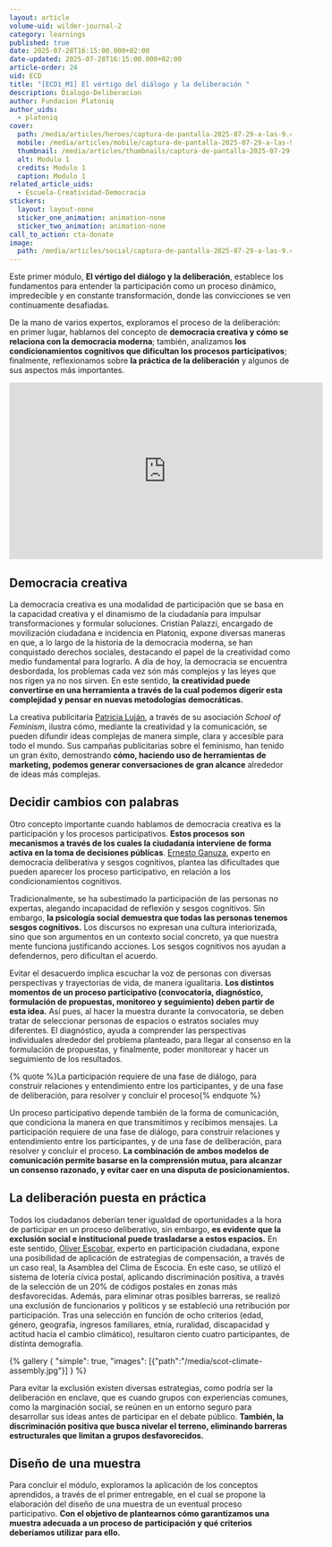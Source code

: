 ```yaml
---
layout: article
volume-uid: wilder-journal-2
category: learnings
published: true
date: 2025-07-28T16:15:00.000+02:00
date-updated: 2025-07-28T16:15:00.000+02:00
article-order: 24
uid: ECD
title: "[ECD1_M1] El vértigo del diálogo y la deliberación "
description: Dialogo-Deliberacion
author: Fundacion Platoniq
author_uids:
  - platoniq
cover:
  path: /media/articles/heroes/captura-de-pantalla-2025-07-29-a-las-9.43.05.png
  mobile: /media/articles/mobile/captura-de-pantalla-2025-07-29-a-las-9.43.05.png
  thumbnail: /media/articles/thumbnails/captura-de-pantalla-2025-07-29-a-las-9.43.05.png
  alt: Modulo 1
  credits: Modulo 1
  caption: Modulo 1
related_article_uids:
  - Escuela-Creatividad-Democracia
stickers:
  layout: layout-none
  sticker_one_animation: animation-none
  sticker_two_animation: animation-none
call_to_action: cta-donate
image:
  path: /media/articles/social/captura-de-pantalla-2025-07-29-a-las-9.43.05.png
---
```

Este primer módulo, **El vértigo del diálogo y la deliberación**, establece los fundamentos para entender la participación como un proceso dinámico, impredecible y en constante transformación, donde las convicciones se ven continuamente desafiadas. 

De la mano de varios expertos, exploramos el proceso de la deliberación: en primer lugar, hablamos del concepto de **democracia creativa y cómo se relaciona con la democracia moderna**; también, analizamos **los condicionamientos cognitivos que dificultan los procesos participativos**; finalmente, reflexionamos sobre **la práctica de la deliberación** y algunos de sus aspectos más importantes.

<iframe width="560" height="315" src="https://www.youtube.com/embed/H6WreQY9wpI?si=LMK_LqP_ORGcPZRB" title="YouTube video player" frameborder="0" allow="accelerometer; autoplay; clipboard-write; encrypted-media; gyroscope; picture-in-picture; web-share" referrerpolicy="strict-origin-when-cross-origin" allowfullscreen></iframe>

## **Democracia creativa**

La democracia creativa es una modalidad de participación que se basa en la capacidad creativa y el dinamismo de la ciudadanía para impulsar transformaciones y formular soluciones. Cristian Palazzi, encargado de movilización ciudadana e incidencia en Platoniq, expone diversas maneras en que, a lo largo de la historia de la democracia moderna, se han conquistado derechos sociales, destacando el papel de la creatividad como medio fundamental para lograrlo. A día de hoy, la democracia se encuentra desbordada, los problemas cada vez són más complejos y las leyes que nos rigen ya no nos sirven. En este sentido, **la creatividad puede convertirse en una herramienta a través de la cual podemos digerir esta complejidad y pensar en nuevas metodologías democráticas.**

La creativa publicitaria [Patricia Luján](https://journal.platoniq.net/es/wilder-journal-2/interviews/patricia-lujan/), a través de su asociación *School of Feminism*, ilustra cómo, mediante la creatividad y la comunicación, se pueden difundir ideas complejas de manera simple, clara y accesible para todo el mundo. Sus campañas publicitarias sobre el feminismo, han tenido un gran éxito, demostrando **cómo, haciendo uso de herramientas de marketing, podemos generar conversaciones de gran alcance** alrededor de ideas más complejas. 

## **Decidir cambios con palabras**

Otro concepto importante cuando hablamos de democracia creativa es la participación y los procesos participativos. **Estos procesos son mecanismos a través de los cuales la ciudadanía interviene de forma activa en la toma de decisiones públicas**. [Ernesto Ganuza](https://journal.platoniq.net/es/wilder-journal-2/interviews/Ernesto-Ganuza/), experto en democracia deliberativa y sesgos cognitivos, plantea las dificultades que pueden aparecer los proceso participativo, en relación a los condicionamientos cognitivos. 

Tradicionalmente, se ha subestimado la participación de las personas no expertas, alegando incapacidad de reflexión y sesgos cognitivos. Sin embargo, **la psicología social demuestra que todas las personas tenemos sesgos cognitivos.** Los discursos no expresan una cultura interiorizada, sino que son argumentos en un contexto social concreto, ya que nuestra mente funciona justificando acciones. Los sesgos cognitivos nos ayudan a defendernos, pero dificultan el acuerdo.

Evitar el desacuerdo implica escuchar la voz de personas con diversas perspectivas y trayectorias de vida, de manera igualitaria. **Los distintos momentos de un proceso participativo (convocatoria, diagnóstico, formulación de propuestas, monitoreo y seguimiento) deben partir de esta idea.** Así pues, al hacer la muestra durante la convocatoria, se deben tratar de seleccionar personas de espacios o estratos sociales muy diferentes. El diagnóstico, ayuda a comprender las perspectivas individuales alrededor del problema planteado, para llegar al consenso en la formulación de propuestas, y finalmente, poder monitorear y hacer un seguimiento de los resultados. 

{% quote %}La participación requiere de una fase de diálogo, para construir relaciones y entendimiento entre los participantes, y de una fase de deliberación, para resolver y concluir el proceso{% endquote %}

Un proceso participativo depende también de la forma de comunicación, que condiciona la manera en que transmitimos y recibimos mensajes. La participación requiere de una fase de diálogo, para construir relaciones y entendimiento entre los participantes, y de una fase de deliberación, para resolver y concluir el proceso. **La combinación de ambos modelos de comunicación permite basarse en la comprensión mutua, para alcanzar un consenso razonado, y evitar caer en una disputa de posicionamientos.**

## **La deliberación puesta en práctica**

Todos los ciudadanos deberían tener igualdad de oportunidades a la hora de participar en un proceso deliberativo, sin embargo, **es evidente que la exclusión social e institucional puede trasladarse a estos espacios.** En este sentido, [Oliver Escobar](https://journal.platoniq.net/es/wilder-journal-1/interviews/oliver-escobar/), experto en participación ciudadana, expone una posibilidad de aplicación de estrategias de compensación, a través de un caso real, la Asamblea del Clima de Escocia. En este caso, se utilizó el sistema de lotería cívica postal, aplicando discriminación positiva, a través de la selección de un 20% de códigos postales en zonas más desfavorecidas. Además, para eliminar otras posibles barreras, se realizó una exclusión de funcionarios y políticos y se estableció una retribución por participación. Tras una selección en función de ocho criterios (edad, género, geografía, ingresos familiares, etnia, ruralidad, discapacidad y actitud hacía el cambio climático), resultaron ciento cuatro participantes, de distinta demografía. 

{% gallery { "simple": true, "images": [{"path":"/media/scot-climate-assembly.jpg"}] } %}

Para evitar la exclusión existen diversas estrategias, como podría ser la deliberación en enclave, que es cuando grupos con experiencias comunes, como la marginación social, se reúnen en un entorno seguro para desarrollar sus ideas antes de participar en el debate público. **También, la discriminación positiva que busca nivelar el terreno, eliminando barreras estructurales que limitan a grupos desfavorecidos.**

## **Diseño de una muestra**

Para concluir el módulo, exploramos la aplicación de los conceptos aprendidos, a través de el primer entregable, en el cual se propone la elaboración del diseño de una muestra de un eventual proceso participativo. **Con el objetivo de plantearnos cómo garantizamos una muestra adecuada a un proceso de participación y qué criterios deberíamos utilizar para ello.**
